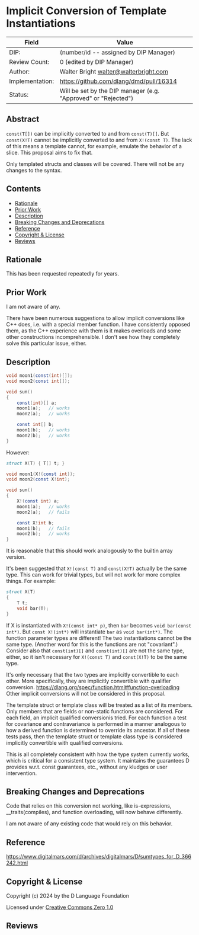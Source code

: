 # Implicit Conversion of Template Instantiations

| Field           | Value                                                           |
|-----------------|-----------------------------------------------------------------|
| DIP:            | (number/id -- assigned by DIP Manager)                          |
| Review Count:   | 0 (edited by DIP Manager)                                       |
| Author:         | Walter Bright walter@walterbright.com                           |
| Implementation: | https://github.com/dlang/dmd/pull/16314                         |
| Status:         | Will be set by the DIP manager (e.g. "Approved" or "Rejected")  |

## Abstract

`const(T[])` can be implicitly converted to and from `const(T)[]`.
But `const(X!T)` cannot be implicitly converted to and from `X!(const T)`.
The lack of this means a template cannot, for example, emulate the
behavior of a slice. This proposal aims to fix that.

Only templated structs and classes will be covered. There will not
be any changes to the syntax.

## Contents
* [Rationale](#rationale)
* [Prior Work](#prior-work)
* [Description](#description)
* [Breaking Changes and Deprecations](#breaking-changes-and-deprecations)
* [Reference](#reference)
* [Copyright & License](#copyright--license)
* [Reviews](#reviews)

## Rationale

This has been requested repeatedly for years.


## Prior Work

I am not aware of any.

There have been numerous suggestions to allow implicit conversions like
C++ does, i.e. with a special member function. I have consistently opposed them,
as the C++ experience with them is it makes overloads and some other constructions
incomprehensible. I don't see how they completely solve this particular issue, either.

## Description

```d
void moon1(const(int)[]);
void moon2(const int[]);

void sun()
{
    const(int)[] a;
    moon1(a);   // works
    moon2(a);   // works

    const int[] b;
    moon1(b);   // works
    moon2(b);   // works
}
```

However:

```d
struct X(T) { T[] t; }

void moon1(X!(const int));
void moon2(const X!int);

void sun()
{
    X!(const int) a;
    moon1(a);   // works
    moon2(a);   // fails

    const X!int b;
    moon1(b);   // fails
    moon2(b);   // works
}
```

It is reasonable that this should work analogously to the builtin array version.

It's been suggested that `X!(const T)` and `const(X!T)` actually be the same type.
This can work for trivial types, but will not work for more complex things.
For example:

```d
struct X(T)
{
    T t;
    void bar(T);
}
```
If X is instantiated with `X!(const int* p)`, then `bar` becomes `void bar(const int*)`.
But `const X!(int*)` will instantiate `bar` as `void bar(int*)`.
The function parameter types are different! The two instantiations cannot be the same type.
(Another word for this is the functions are not "covariant".)
Consider also that `const(int)[]` and `const(int)[]` are not the same type, either,
so it isn't necessary for `X!(const T)` and `const(X!T)` to be the same type.

It's only necessary that the two types are implicitly convertible to each other.
More specifically, they are implicitly convertible with qualifier conversion.
https://dlang.org/spec/function.html#function-overloading
Other implicit conversions will not be considered in this proposal.

The template struct or template class will be treated as a list of its members.
Only members that are fields or non-static functions are considered.
For each field, an implicit qualified conversionis tried.
For each function a test for covariance and contravariance is performed in a manner analogous
to how a derived function is determined to override its ancestor.
If all of these tests pass, then the template struct or template class type is considered
implicitly convertible with qualified conversions.

This is all completely consistent with how the type system currently works, which is critical
for a consistent type system. It maintains the guarantees D provides w.r.t. const guarantees,
etc., without any kludges or user intervention.


## Breaking Changes and Deprecations

Code that relies on this conversion not working, like is-expressions, __traits(compiles),
and function overloading, will now behave differently.

I am not aware of any existing code that would rely on this behavior.

## Reference

https://www.digitalmars.com/d/archives/digitalmars/D/sumtypes_for_D_366242.html

## Copyright & License
Copyright (c) 2024 by the D Language Foundation

Licensed under [Creative Commons Zero 1.0](https://creativecommons.org/publicdomain/zero/1.0/legalcode.txt)

## Reviews
